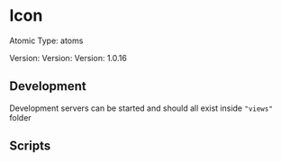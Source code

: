 # Icon

Atomic Type: atoms

Version: Version: Version: 1.0.16



## Development

Development servers can be started and should all exist inside `"views"` folder

## Scripts
